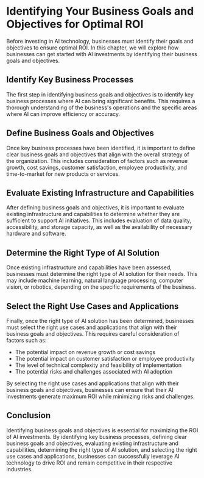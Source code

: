 Identifying Your Business Goals and Objectives for Optimal ROI
==============================================================================================================

Before investing in AI technology, businesses must identify their goals and objectives to ensure optimal ROI. In this chapter, we will explore how businesses can get started with AI investments by identifying their business goals and objectives.

Identify Key Business Processes
-------------------------------

The first step in identifying business goals and objectives is to identify key business processes where AI can bring significant benefits. This requires a thorough understanding of the business's operations and the specific areas where AI can improve efficiency or accuracy.

Define Business Goals and Objectives
------------------------------------

Once key business processes have been identified, it is important to define clear business goals and objectives that align with the overall strategy of the organization. This includes consideration of factors such as revenue growth, cost savings, customer satisfaction, employee productivity, and time-to-market for new products or services.

Evaluate Existing Infrastructure and Capabilities
-------------------------------------------------

After defining business goals and objectives, it is important to evaluate existing infrastructure and capabilities to determine whether they are sufficient to support AI initiatives. This includes evaluation of data quality, accessibility, and storage capacity, as well as the availability of necessary hardware and software.

Determine the Right Type of AI Solution
---------------------------------------

Once existing infrastructure and capabilities have been assessed, businesses must determine the right type of AI solution for their needs. This may include machine learning, natural language processing, computer vision, or robotics, depending on the specific requirements of the business.

Select the Right Use Cases and Applications
-------------------------------------------

Finally, once the right type of AI solution has been determined, businesses must select the right use cases and applications that align with their business goals and objectives. This requires careful consideration of factors such as:

* The potential impact on revenue growth or cost savings
* The potential impact on customer satisfaction or employee productivity
* The level of technical complexity and feasibility of implementation
* The potential risks and challenges associated with AI adoption

By selecting the right use cases and applications that align with their business goals and objectives, businesses can ensure that their AI investments generate maximum ROI while minimizing risks and challenges.

Conclusion
----------

Identifying business goals and objectives is essential for maximizing the ROI of AI investments. By identifying key business processes, defining clear business goals and objectives, evaluating existing infrastructure and capabilities, determining the right type of AI solution, and selecting the right use cases and applications, businesses can successfully leverage AI technology to drive ROI and remain competitive in their respective industries.
